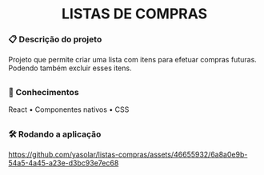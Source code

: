 <h1 align="center"> LISTAS DE COMPRAS </h1>

### 📋 Descrição do projeto
<p>Projeto que permite criar uma lista com itens para efetuar compras futuras. Podendo também excluir esses itens.</p>

##
### 🧠 Conhecimentos
<p>
 <a>React</a> •
 <a>Componentes nativos</a> •
 <a>CSS</a>
</p>

##
### 🛠️ Rodando a aplicação
https://github.com/yasolar/listas-compras/assets/46655932/6a8a0e9b-54a5-4a45-a23e-d3bc93e7ec68
